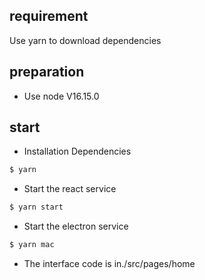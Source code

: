 

## requirement
Use yarn to download dependencies

## preparation
- Use node V16.15.0

## start
- Installation Dependencies
```bash
$ yarn 
```
- Start the react service
```bash
$ yarn start
```
- Start the electron service
```bash
$ yarn mac
```
- The interface code is in./src/pages/home

